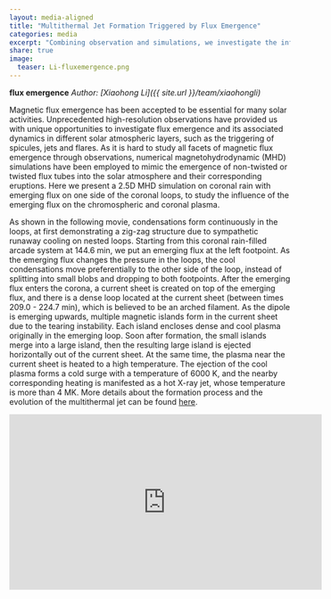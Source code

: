 ```yaml
---
layout: media-aligned
title: "Multithermal Jet Formation Triggered by Flux Emergence"
categories: media
excerpt: "Combining observation and simulations, we investigate the influence of flux emergence at one footpoint of an arcade on coronal rain as well as induced eruptions."
share: true
image:
  teaser: Li-fluxemergence.png
---
```



**flux emergence**
*Author: [Xiaohong Li]({{ site.url }}/team/xiaohongli)*

Magnetic flux emergence has been accepted to be essential for many solar activities. Unprecedented high-resolution observations have provided us with unique opportunities to investigate flux emergence and its associated dynamics in different solar atmospheric layers, such as the triggering of spicules, jets and flares. As it is hard to study all facets of magnetic flux emergence through observations, numerical magnetohydrodynamic (MHD) simulations have been employed to mimic the emergence of non-twisted or twisted flux tubes into the solar atmosphere and their corresponding eruptions. Here we present a 2.5D MHD simulation on coronal rain with emerging flux on one side of the coronal loops, to study the influence of the emerging flux on the chromospheric and coronal plasma. 

As shown in the following movie, condensations form continuously in the loops, at first demonstrating a zig-zag structure due to sympathetic runaway cooling on nested loops. Starting from this coronal rain-filled arcade system at 144.6 min, we put an emerging flux at the left footpoint. As the emerging flux changes the pressure in the loops, the cool condensations move preferentially to the other side of the loop, instead of splitting into small blobs and dropping to both footpoints. After the emerging flux enters the corona, a current sheet is created on top of the emerging flux, and there is a dense loop located at the current sheet (between times 209.0 - 224.7 min), which is believed to be an arched filament. As the dipole is emerging upwards, multiple magnetic islands form in the current sheet due to the tearing instability. Each island encloses dense and cool plasma originally in the emerging loop. Soon after formation, the small islands merge into a large island, then the resulting large island is ejected horizontally out of the current sheet. At the same time, the plasma near the current sheet is heated to a high temperature. The ejection of the cool plasma forms a cold surge with a temperature of 6000 K, and the nearby corresponding heating is manifested as a hot X-ray jet, whose temperature is more than 4 MK. More details about the formation process and the evolution of the multithermal jet can be found [here](https://iopscience.iop.org/article/10.3847/2041-8213/acc9ba).

<iframe width="560" height="315" src="https://www.youtube.com/embed/MOUweF9CRZw" title="YouTube video player" frameborder="0" allow="accelerometer; autoplay; clipboard-write; encrypted-media; gyroscope; picture-in-picture; web-share" allowfullscreen></iframe>
